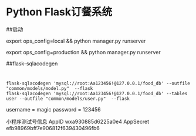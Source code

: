 Python Flask订餐系统
=====================
##启动

export ops_config=local && python manager.py runserver

export ops_config=production && python manager.py runserver

##flask-sqlacodegen
#
    flask-sqlacodegen 'mysql://root:Aa123456!@127.0.0.1/food_db' --outfile "common/models/model.py"  --flask
    flask-sqlacodegen 'mysql://root:Aa123456!@127.0.0.1/food_db' --tables user --outfile "common/models/user.py"  --flask

username = magic
password = 123456

小程序测试号信息
AppID wxa930885d6225a0e4
AppSecret efb98969bff7e906812f639430496fb6
